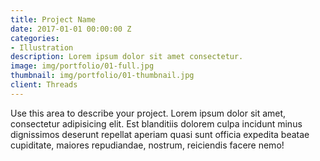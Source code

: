 ```yaml
---
title: Project Name
date: 2017-01-01 00:00:00 Z
categories:
- Illustration
description: Lorem ipsum dolor sit amet consectetur.
image: img/portfolio/01-full.jpg
thumbnail: img/portfolio/01-thumbnail.jpg
client: Threads
---
```


Use this area to describe your project. Lorem ipsum dolor sit amet, consectetur adipisicing elit. Est blanditiis dolorem culpa incidunt minus dignissimos deserunt repellat aperiam quasi sunt officia expedita beatae cupiditate, maiores repudiandae, nostrum, reiciendis facere nemo!
